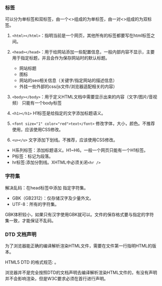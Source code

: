 ### 标签

可以分为单标签和双标签，由一个<>组成的为单标签，由一对<>组成的为双标签。

1. `<html></html>`：指明当前是一个网页，其他所有的标签都要写在html标签之间。
    
2. `<head></head>`：用于给网站添加一些配置信息，一般内部内容不显示，主要用于指定标题，并且会作为保存网站时的默认标题。
    * 网站标题
    * 图标
    * 网站的seo相关信息（关键字/指定网站的描述信息）
    * 外挂一些外部的css/js文件/浏览器适配相关的内容）
3. `<body></body>`：用于定义HTML文档中需要显示出来的内容（文字/图片/音视频） 只能有一个body标签
4. `<h1></h1>` H1标签是给指定的文字添加标题语义。
5. `<font size="1" color="red">text</font>` 修改字体，大小，颜色。不推荐使用，应该使用CSS修改。
6. `<u></u>` 文字添加下划线。不推荐，应该使用CSS修改。

* H系列标签：添加标题语义。H1~H6。一般一个网页只能有一个H1标签。
* P标签：标记为段落。
* hr标签:添加分割线。XHTML中必须关闭`<hr />`


### 字符集

解决乱码：在head标签中添加 <meta charset=“GBK” /> 指定字符集。

* GBK（GB2312）：仅存储汉字及少量外文。
* UTF-8：所有的字符集。

GBK体积较小，如果只有汉字使用GBK就可以。文件的保存格式要与指定的字符集一致，才能保证不乱码。

### DTD 文档声明

为了浏览器能正确的编译解析渲染HTML文件，需要在文件第一行指明HTML的版本。

HTML5 DTD 的格式规范: <!DOCTYPE html>。

浏览器并不是完全按照DTD的文档声明去编译解析渲染HTML文件的，有没有声明并不会影响渲染，但是W3C要求必须在首行进行声明。